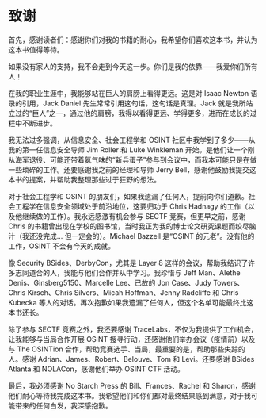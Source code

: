 # 致谢

首先，感谢读者们：感谢你们对我的书籍的耐心，我希望你们喜欢这本书，并认为这本书值得等待。

如果没有家人的支持，我不会走到今天这一步。你们是我的依靠——我爱你们所有人！

在我的职业生涯中，我能够站在巨人的肩膀上看得更远。这是对 Isaac Newton 语录的引用，Jack Daniel 先生常常引用这句话，这句话是真理。Jack 就是我所站立过的“巨人”之一，通过他的肩膀，我得以看得更远、学得更多，进而在成长的过程中不断进步。

我无法过多强调，从信息安全、社会工程学和 OSINT 社区中我学到了多少——从我的第一任信息安全导师 Jim Roller 和 Luke Winkleman 开始。是他们让一个刚从海军退役、可能还带着氨气味的“新兵蛋子”参与到会议中，而我本可能只是在做一些琐碎的工作。还要感谢我之前的经理和导师 Jerry Bell，感谢他鼓励我提交这本书的提案，并帮助我整理那些过于狂野的想法。

对于社会工程学和 OSINT 的朋友们，如果我遗漏了任何人，提前向你们道歉。社会工程学在信息安全领域处于前沿地位，这要归功于 Chris Hadnagy 的工作（以及他继续做的工作）。我永远感激有机会参与 SECTF 竞赛，但更早之前，感谢 Chris 的书籍曾出现在学校的图书馆，当时我正为我的博士论文研究课题而绞尽脑汁（我还没完成... 但一定会的）。Michael Bazzell 是“OSINT 的元老”。没有他的工作，OSINT 不会有今天的成就。

像 Security BSides、DerbyCon，尤其是 Layer 8 这样的会议，帮助我结识了许多志同道合的人，我能与他们合作并从中学习。我珍惜与 Jeff Man、Alethe Denis、Ginsberg5150、Marcelle Lee、已故的 Jon Case、Judy Towers、Chris Kirsch、Chris Silvers、Micah Hoffman、Jenny Radcliffe 和 Chris Kubecka 等人的对话。再次抱歉如果我遗漏了任何人，但这个名单可能最终比这本书还长。

除了参与 SECTF 竞赛之外，我还要感谢 TraceLabs，不仅为我提供了工作机会，让我能够与当局合作开展 OSINT 搜寻行动，还感谢他们举办会议（疫情前）以及与 The OSINTion 合作，帮助竞赛选手、当局，最重要的是，帮助那些失踪的人。感谢 Adrian、James、Robert、Belouve、Tom 和 Levi。还要感谢 BSides Atlanta 和 NOLACon，感谢他们举办 OSINT CTF 活动。

最后，我必须感谢 No Starch Press 的 Bill、Frances、Rachel 和 Sharon，感谢他们耐心等待我完成这本书。我希望他们和你们都对最终结果感到满意，对于我可能带来的任何白发，我深感抱歉。
